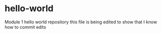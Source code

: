 # hello-world
Module 1 hello world repository
this file is being edited to show that I know how to commit edits
